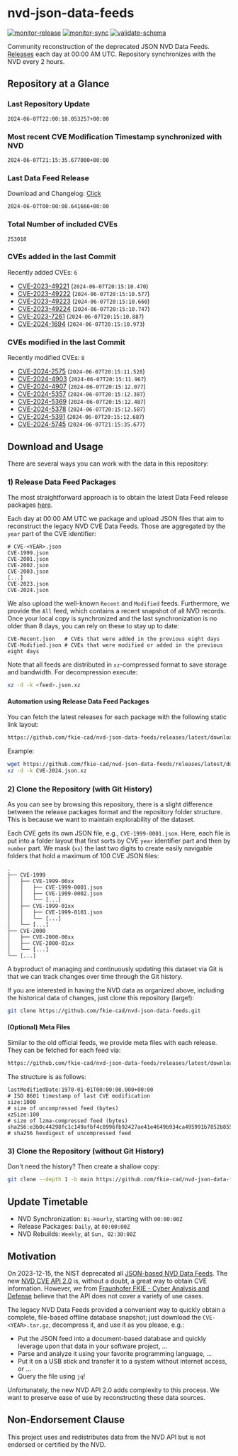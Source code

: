 # nvd-json-data-feeds

[![monitor-release](https://github.com/fkie-cad/nvd-json-data-feeds/actions/workflows/monitor_release.yml/badge.svg)](https://github.com/fkie-cad/nvd-json-data-feeds/actions/workflows/monitor_release.yml)
[![monitor-sync](https://github.com/fkie-cad/nvd-json-data-feeds/actions/workflows/monitor_sync.yml/badge.svg)](https://github.com/fkie-cad/nvd-json-data-feeds/actions/workflows/monitor_sync.yml)
[![validate-schema](https://github.com/fkie-cad/nvd-json-data-feeds/actions/workflows/validate_schema.yml/badge.svg)](https://github.com/fkie-cad/nvd-json-data-feeds/actions/workflows/validate_schema.yml)

Community reconstruction of the deprecated JSON NVD Data Feeds.
[Releases](https://github.com/fkie-cad/nvd-json-data-feeds/releases/latest) each day at 00:00 AM UTC.
Repository synchronizes with the NVD every 2 hours.

## Repository at a Glance

### Last Repository Update

```plain
2024-06-07T22:00:18.053257+00:00
```

### Most recent CVE Modification Timestamp synchronized with NVD

```plain
2024-06-07T21:15:35.677000+00:00
```

### Last Data Feed Release

Download and Changelog: [Click](https://github.com/fkie-cad/nvd-json-data-feeds/releases/latest)

```plain
2024-06-07T00:00:08.641666+00:00
```

### Total Number of included CVEs

```plain
253018
```

### CVEs added in the last Commit

Recently added CVEs: `6`

- [CVE-2023-49221](CVE-2023/CVE-2023-492xx/CVE-2023-49221.json) (`2024-06-07T20:15:10.470`)
- [CVE-2023-49222](CVE-2023/CVE-2023-492xx/CVE-2023-49222.json) (`2024-06-07T20:15:10.577`)
- [CVE-2023-49223](CVE-2023/CVE-2023-492xx/CVE-2023-49223.json) (`2024-06-07T20:15:10.660`)
- [CVE-2023-49224](CVE-2023/CVE-2023-492xx/CVE-2023-49224.json) (`2024-06-07T20:15:10.747`)
- [CVE-2023-7261](CVE-2023/CVE-2023-72xx/CVE-2023-7261.json) (`2024-06-07T20:15:10.887`)
- [CVE-2024-1694](CVE-2024/CVE-2024-16xx/CVE-2024-1694.json) (`2024-06-07T20:15:10.973`)


### CVEs modified in the last Commit

Recently modified CVEs: `8`

- [CVE-2024-2575](CVE-2024/CVE-2024-25xx/CVE-2024-2575.json) (`2024-06-07T20:15:11.520`)
- [CVE-2024-4903](CVE-2024/CVE-2024-49xx/CVE-2024-4903.json) (`2024-06-07T20:15:11.967`)
- [CVE-2024-4907](CVE-2024/CVE-2024-49xx/CVE-2024-4907.json) (`2024-06-07T20:15:12.077`)
- [CVE-2024-5357](CVE-2024/CVE-2024-53xx/CVE-2024-5357.json) (`2024-06-07T20:15:12.387`)
- [CVE-2024-5369](CVE-2024/CVE-2024-53xx/CVE-2024-5369.json) (`2024-06-07T20:15:12.487`)
- [CVE-2024-5378](CVE-2024/CVE-2024-53xx/CVE-2024-5378.json) (`2024-06-07T20:15:12.587`)
- [CVE-2024-5391](CVE-2024/CVE-2024-53xx/CVE-2024-5391.json) (`2024-06-07T20:15:12.687`)
- [CVE-2024-5745](CVE-2024/CVE-2024-57xx/CVE-2024-5745.json) (`2024-06-07T21:15:35.677`)


## Download and Usage

There are several ways you can work with the data in this repository:

### 1) Release Data Feed Packages

The most straightforward approach is to obtain the latest Data Feed release packages [here](https://github.com/fkie-cad/nvd-json-data-feeds/releases/latest).

Each day at 00:00 AM UTC we package and upload JSON files that aim to reconstruct the legacy NVD CVE Data Feeds.
Those are aggregated by the `year` part of the CVE identifier:

```
# CVE-<YEAR>.json
CVE-1999.json
CVE-2001.json
CVE-2002.json
CVE-2003.json
[...]
CVE-2023.json
CVE-2024.json
```

We also upload the well-known `Recent` and `Modified` feeds.
Furthermore, we provide the `All` feed, which contains a recent snapshot of all NVD records.
Once your local copy is synchronized and the last synchronization is no older than 8 days, you can rely on these to stay up to date:

```plain
CVE-Recent.json   # CVEs that were added in the previous eight days
CVE-Modified.json # CVEs that were modified or added in the previous eight days
```

Note that all feeds are distributed in `xz`-compressed format to save storage and bandwidth.
For decompression execute:

```sh
xz -d -k <feed>.json.xz
```

#### Automation using Release Data Feed Packages

You can fetch the latest releases for each package with the following static link layout:

```sh
https://github.com/fkie-cad/nvd-json-data-feeds/releases/latest/download/CVE-<YEAR>.json.xz
```

Example:

```sh
wget https://github.com/fkie-cad/nvd-json-data-feeds/releases/latest/download/CVE-2024.json.xz
xz -d -k CVE-2024.json.xz
```

### 2) Clone the Repository (with Git History)

As you can see by browsing this repository, there is a slight difference between the release packages format and the repository folder structure.
This is because we want to maintain explorability of the dataset.

Each CVE gets its own JSON file, e.g., `CVE-1999-0001.json`.
Here, each file is put into a folder layout that first sorts by CVE `year` identifier part and then by `number` part.
We mask (`xx`) the last two digits to create easily navigable folders that hold a maximum of 100 CVE JSON files:

```plain
.
├── CVE-1999
│   ├── CVE-1999-00xx
│   │   ├── CVE-1999-0001.json
│   │   ├── CVE-1999-0002.json
│   │   └── [...]
│   ├── CVE-1999-01xx
│   │   ├── CVE-1999-0101.json
│   │   └── [...]
│   └── [...]
├── CVE-2000
│   ├── CVE-2000-00xx
│   ├── CVE-2000-01xx
│   └── [...]
└── [...]
```

A byproduct of managing and continuously updating this dataset via Git is that we can track changes over time through the Git history.

If you are interested in having the NVD data as organized above, including the historical data of changes, just clone this repository (large!):

```sh
git clone https://github.com/fkie-cad/nvd-json-data-feeds.git
```

#### (Optional) Meta Files

Similar to the old official feeds, we provide meta files with each release. They can be fetched for each feed via:

```sh
https://github.com/fkie-cad/nvd-json-data-feeds/releases/latest/download/CVE-<YEAR>.meta
```

The structure is as follows:

```plain
lastModifiedDate:1970-01-01T00:00:00.000+00:00                          # ISO 8601 timestamp of last CVE modification
size:1000                                                               # size of uncompressed feed (bytes)
xzSize:100                                                              # size of lzma-compressed feed (bytes)
sha256:e3b0c44298fc1c149afbf4c8996fb92427ae41e4649b934ca495991b7852b855 # sha256 hexdigest of uncompressed feed
```

### 3) Clone the Repository (without Git History)

Don't need the history? Then create a shallow copy:

```sh
git clone --depth 1 -b main https://github.com/fkie-cad/nvd-json-data-feeds.git
```


## Update Timetable

* NVD Synchronization: `Bi-Hourly`, starting with `00:00:00Z`
* Release Packages: `Daily`, at `00:00:00Z`
* NVD Rebuilds: `Weekly`, at `Sun, 02:30:00Z`


## Motivation

On 2023-12-15, the NIST deprecated all [JSON-based NVD Data Feeds](https://nvd.nist.gov/vuln/data-feeds#divRetirementBanner-1).
The new [NVD CVE API 2.0](https://nvd.nist.gov/developers/vulnerabilities) is, without a doubt, a great way to obtain CVE information.
However, we from [Fraunhofer FKIE - Cyber Analysis and Defense](https://www.fkie.fraunhofer.de/en/departments/cad.html) believe that the API does not cover a variety of use cases.

The legacy NVD Data Feeds provided a convenient way to quickly obtain a complete, file-based offline database snapshot; just download the `CVE-<YEAR>.tar.gz`, decompress it, and use it as you please, e.g.:

- Put the JSON feed into a document-based database and quickly leverage upon that data in your software project, ...
- Parse and analyze it using your favorite programming language, ...
- Put it on a USB stick and transfer it to a system without internet access, or ...
- Query the file using `jq`!

Unfortunately, the new NVD API 2.0 adds complexity to this process.
We want to preserve ease of use by reconstructing these data sources.

## Non-Endorsement Clause

This project uses and redistributes data from the NVD API but is not endorsed or certified by the NVD.